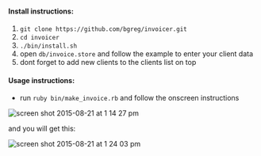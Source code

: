 #### Install instructions:

1. `git clone https://github.com/bgreg/invoicer.git`
1. `cd invoicer`
1. `./bin/install.sh`
1. open `db/invoice.store` and follow the example to enter your client data
1. dont forget to add new clients to the clients list on top


#### Usage instructions:

- run `ruby bin/make_invoice.rb` and follow the onscreen instructions

![screen shot 2015-08-21 at 1 14 27 pm](https://cloud.githubusercontent.com/assets/3711139/9418217/3258c862-4807-11e5-9db3-dff1c477de0c.png)


and you will get this:

![screen shot 2015-08-21 at 1 24 03 pm](https://cloud.githubusercontent.com/assets/3711139/9418327/fe96adae-4807-11e5-8397-f8af75525732.png)
